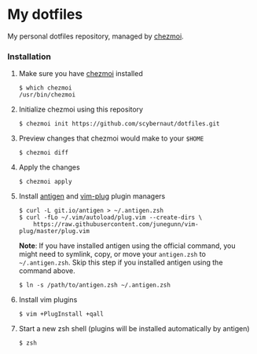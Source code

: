 # My dotfiles

My personal dotfiles repository, managed by [chezmoi](https://github.com/twpayne/chezmoi).

### Installation
1. Make sure you have [chezmoi](https://github.com/twpayne/chezmoi) installed
    ```shell
    $ which chezmoi
    /usr/bin/chezmoi
    ```

2. Initialize chezmoi using this repository
    ```shell
    $ chezmoi init https://github.com/scybernaut/dotfiles.git
    ```

3. Preview changes that chezmoi would make to your `$HOME`
    ```shell
    $ chezmoi diff
    ```

4. Apply the changes
    ```shell
    $ chezmoi apply
    ```
5. Install [antigen](https://github.com/zsh-users/antigen) and [vim-plug](https://github.com/junegunn/vim-plug) plugin managers
    ```shell
    $ curl -L git.io/antigen > ~/.antigen.zsh
    $ curl -fLo ~/.vim/autoload/plug.vim --create-dirs \
        https://raw.githubusercontent.com/junegunn/vim-plug/master/plug.vim
    ```
    **Note**: If you have installed antigen using the official command, you might need to symlink, copy, or move your `antigen.zsh` to `~/.antigen.zsh`. Skip this step if you installed antigen using the command above.
    ```shell
    $ ln -s /path/to/antigen.zsh ~/.antigen.zsh
    ```

6. Install vim plugins
    ```shell
    $ vim +PlugInstall +qall
    ```

7. Start a new zsh shell (plugins will be installed automatically by antigen)
    ```shell
    $ zsh
    ```

